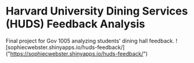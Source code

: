 # Harvard University Dining Services (HUDS) Feedback Analysis
Final project for Gov 1005 analyzing students' dining hall feedback.
![sophiecwebster.shinyapps.io/huds-feedback/] ("https://sophiecwebster.shinyapps.io/huds-feedback/")
